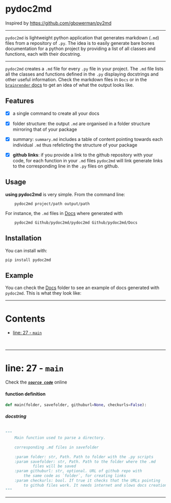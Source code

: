 # pydoc2md
Inspired by https://github.com/gbowerman/py2md

----
`pydoc2md` is lightweight python application that generates markdown (`.md`) files from a repository of `.py`. The idea is to easily generate bare bones documentation for a python project by providing a list of all classes and functions, each with their docstring. 

----
`pydoc2md` creates a `.md` file for every `.py` file in your project. The `.md` file lists all the classes and functions defined in the `.py` displaying docstrings and other useful information. Check the markdown files in `Docs` or in the [`brainrender` docs](https://docs.brainrender.info/autogenerated-docs/overview) to get an idea of what the output looks like.

## Features
- [x] a single command to create all your docs
- [x] folder structure: the output `.md` are organised in a folder structure mirroring that of your package
- [x] summary: `summary.md` includes a table of content pointing towards each individual `.md` thus refelicting the structure of your package
- [x] **github links**: if you provide a link to the github repository with your code, for each function in your `.md` files `pydoc2md` will link generate links to the corresponding line in the `.py` files on github. 



## Usage
**using pydoc2md** is very simple. From the command line:
```
    pydoc2md project/path output/path
```

For instance, the `.md` files in [Docs](Docs) where generated with
```
    pydoc2md Github/pydoc2md/pydoc2md Github/pydoc2md/Docs
```

## Installation
You can install  with:

```
pip install pydoc2md
```

## Example
You can check the [Docs](Docs) folder to see an example of docs generated with `pydoc2md`. This is what they look like:



-------

Contents
========

* [line: 27 - `main`](#line-27---main)



&nbsp;

--------
# line: 27 - `main`
  
Check the [***``source code``***](https://github.com/FedeClaudi/pydoc2md/blob/master/pydoc2md/main.py#L27) online
#### function definition


```python
def main(folder, savefolder, githuburl=None, checkurls=False):
```
##### docstring
  


```python

"""
    Main function used to parse a directory.
    
    corresponding .md files in savefolder
    
    :param folder: str, Path. Path to folder with the .py scripts
    :param savefolder: str, Path. Path to the folder where the .md
            files will be saved
    :param githuburl: str, optional. URL of github repo with
        the same code as `folder`, for creating links
    :param checkurls: bool. If true it checks that the URLs pointing
        to github files work. It needs internet and slows docs creation.
"""
```
----
